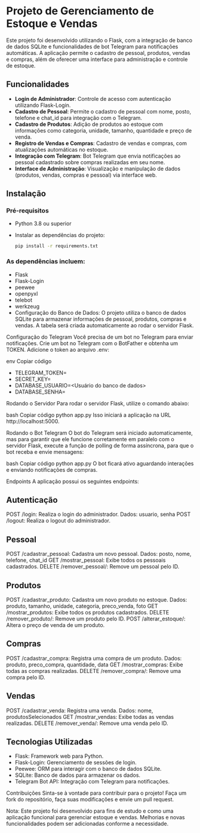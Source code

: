 # Projeto de Gerenciamento de Estoque e Vendas

Este projeto foi desenvolvido utilizando o Flask, com a integração de banco de dados SQLite e funcionalidades de bot Telegram para notificações automáticas. A aplicação permite o cadastro de pessoal, produtos, vendas e compras, além de oferecer uma interface para administração e controle de estoque.

## Funcionalidades

- **Login de Administrador**: Controle de acesso com autenticação utilizando Flask-Login.
- **Cadastro de Pessoal**: Permite o cadastro de pessoal com nome, posto, telefone e chat_id para integração com o Telegram.
- **Cadastro de Produtos**: Adição de produtos ao estoque com informações como categoria, unidade, tamanho, quantidade e preço de venda.
- **Registro de Vendas e Compras**: Cadastro de vendas e compras, com atualizações automáticas no estoque.
- **Integração com Telegram**: Bot Telegram que envia notificações ao pessoal cadastrado sobre compras realizadas em seu nome.
- **Interface de Administração**: Visualização e manipulação de dados (produtos, vendas, compras e pessoal) via interface web.

## Instalação

### Pré-requisitos

- Python 3.8 ou superior
- Instalar as dependências do projeto:
  
  ```bash
  pip install -r requirements.txt
### As dependências incluem:

- Flask
- Flask-Login
- peewee
- openpyxl
- telebot
- werkzeug
- Configuração do Banco de Dados:
O projeto utiliza o banco de dados SQLite para armazenar informações de pessoal, produtos, compras e vendas. A tabela será criada automaticamente ao rodar o servidor Flask.

Configuração do Telegram
Você precisa de um bot no Telegram para enviar notificações. Crie um bot no Telegram com o BotFather e obtenha um TOKEN. Adicione o token ao arquivo .env:

env
Copiar código
- TELEGRAM_TOKEN=<Seu Token do Bot Telegram>
- SECRET_KEY=<Sua chave secreta do Flask>
- DATABASE_USUARIO=<Usuário do banco de dados>
- DATABASE_SENHA=<Senha do banco de dados>

Rodando o Servidor
Para rodar o servidor Flask, utilize o comando abaixo:

bash
Copiar código
python app.py
Isso iniciará a aplicação na URL http://localhost:5000.

Rodando o Bot Telegram
O bot do Telegram será iniciado automaticamente, mas para garantir que ele funcione corretamente em paralelo com o servidor Flask, execute a função de polling de forma assíncrona, para que o bot receba e envie mensagens:

bash
Copiar código
python app.py
O bot ficará ativo aguardando interações e enviando notificações de compras.

Endpoints
A aplicação possui os seguintes endpoints:

## Autenticação
POST /login: Realiza o login do administrador.
Dados: usuario, senha
POST /logout: Realiza o logout do administrador.

## Pessoal
POST /cadastrar_pessoal: Cadastra um novo pessoal.
Dados: posto, nome, telefone, chat_id
GET /mostrar_pessoal: Exibe todos os pessoais cadastrados.
DELETE /remover_pessoal/<id>: Remove um pessoal pelo ID.

## Produtos
POST /cadastrar_produto: Cadastra um novo produto no estoque.
Dados: produto, tamanho, unidade, categoria, preco_venda, foto
GET /mostrar_produtos: Exibe todos os produtos cadastrados.
DELETE /remover_produto/<id>: Remove um produto pelo ID.
POST /alterar_estoque/<id>: Altera o preço de venda de um produto.

## Compras
POST /cadastrar_compra: Registra uma compra de um produto.
Dados: produto, preco_compra, quantidade, data
GET /mostrar_compras: Exibe todas as compras realizadas.
DELETE /remover_compra/<id>: Remove uma compra pelo ID.

## Vendas
POST /cadastrar_venda: Registra uma venda.
Dados: nome, produtosSelecionados
GET /mostrar_vendas: Exibe todas as vendas realizadas.
DELETE /remover_venda/<id>: Remove uma venda pelo ID.

## Tecnologias Utilizadas
- Flask: Framework web para Python.
- Flask-Login: Gerenciamento de sessões de login.
- Peewee: ORM para interagir com o banco de dados SQLite.
- SQLite: Banco de dados para armazenar os dados.
- Telegram Bot API: Integração com Telegram para notificações.

Contribuições
Sinta-se à vontade para contribuir para o projeto! Faça um fork do repositório, faça suas modificações e envie um pull request.

Nota: Este projeto foi desenvolvido para fins de estudo e como uma aplicação funcional para gerenciar estoque e vendas. Melhorias e novas funcionalidades podem ser adicionadas conforme a necessidade.
